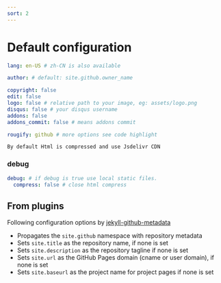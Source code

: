 ```yaml
---
sort: 2
---
```


# Default configuration
```yml
lang: en-US # zh-CN is also available

author: # default: site.github.owner_name

copyright: false
edit: false
logo: false # relative path to your image, eg: assets/logo.png
disqus: false # your disqus username
addons: false
addons_commit: false # means addons commit

rougify: github # more options see code highlight
```

```tip
By default Html is compressed and use Jsdelivr CDN
```

### debug
```yml
debug: # if debug is true use local static files.
  compress: false # close html compress
```


## From plugins
Following configuration options by [jekyll-github-metadata](https://github.com/jekyll/github-metadata#what-it-does)

- Propagates the `site.github` namespace with repository metadata
- Sets `site.title` as the repository name, if none is set
- Sets `site.description` as the repository tagline if none is set
- Sets `site.url` as the GitHub Pages domain (cname or user domain), if none is set
- Sets `site.baseurl` as the project name for project pages if none is set
